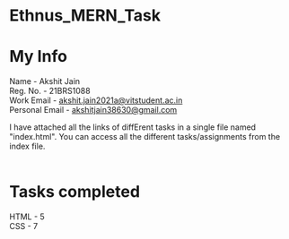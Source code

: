 # Ethnus_MERN_Task

# My Info <br/>
Name - Akshit Jain <br/>
Reg. No. - 21BRS1088 <br/>
Work Email - akshit.jain2021a@vitstudent.ac.in <br/>
Personal Email - akshitjain38630@gmail.com <br/>


I have attached all the links of diffErent tasks in a single file named "index.html". You can access all the different tasks/assignments from the index file. <br/>
<br/>
# Tasks completed   <br/>
HTML - 5 <br/>
CSS - 7 <br/>
